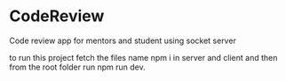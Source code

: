 # CodeReview
Code review app for mentors and student using socket server

to run this project fetch the files name npm i in server and client and then from the root folder run npm run dev.

